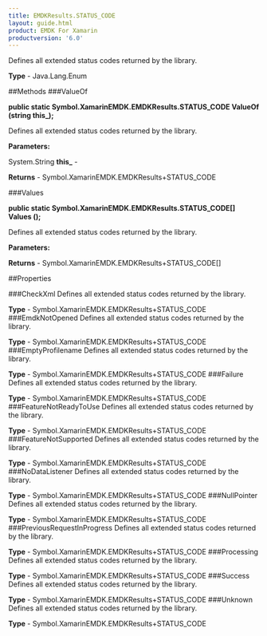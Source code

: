```yaml
---
title: EMDKResults.STATUS_CODE
layout: guide.html
product: EMDK For Xamarin 
productversion: '6.0' 
---
```

Defines all extended status codes returned by the library.

**Type** - Java.Lang.Enum

##Methods
###ValueOf

**public static Symbol.XamarinEMDK.EMDKResults.STATUS_CODE ValueOf (string this_);**

Defines all extended status codes returned by the library.

**Parameters:**

System.String **this_**  - 
        

**Returns** - Symbol.XamarinEMDK.EMDKResults+STATUS_CODE

###Values

**public static Symbol.XamarinEMDK.EMDKResults.STATUS_CODE[] Values ();**

Defines all extended status codes returned by the library.

**Parameters:**

**Returns** - Symbol.XamarinEMDK.EMDKResults+STATUS_CODE[]

##Properties

###CheckXml
Defines all extended status codes returned by the library.

**Type** - Symbol.XamarinEMDK.EMDKResults+STATUS_CODE
###EmdkNotOpened
Defines all extended status codes returned by the library.

**Type** - Symbol.XamarinEMDK.EMDKResults+STATUS_CODE
###EmptyProfilename
Defines all extended status codes returned by the library.

**Type** - Symbol.XamarinEMDK.EMDKResults+STATUS_CODE
###Failure
Defines all extended status codes returned by the library.

**Type** - Symbol.XamarinEMDK.EMDKResults+STATUS_CODE
###FeatureNotReadyToUse
Defines all extended status codes returned by the library.

**Type** - Symbol.XamarinEMDK.EMDKResults+STATUS_CODE
###FeatureNotSupported
Defines all extended status codes returned by the library.

**Type** - Symbol.XamarinEMDK.EMDKResults+STATUS_CODE
###NoDataListener
Defines all extended status codes returned by the library.

**Type** - Symbol.XamarinEMDK.EMDKResults+STATUS_CODE
###NullPointer
Defines all extended status codes returned by the library.

**Type** - Symbol.XamarinEMDK.EMDKResults+STATUS_CODE
###PreviousRequestInProgress
Defines all extended status codes returned by the library.

**Type** - Symbol.XamarinEMDK.EMDKResults+STATUS_CODE
###Processing
Defines all extended status codes returned by the library.

**Type** - Symbol.XamarinEMDK.EMDKResults+STATUS_CODE
###Success
Defines all extended status codes returned by the library.

**Type** - Symbol.XamarinEMDK.EMDKResults+STATUS_CODE
###Unknown
Defines all extended status codes returned by the library.

**Type** - Symbol.XamarinEMDK.EMDKResults+STATUS_CODE
